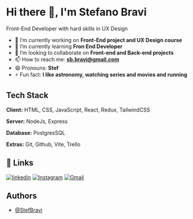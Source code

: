 # Hi there 👋, I'm Stefano Bravi

Front-End Developer with hard skills in UX Design

- 🔭 I’m currently working on **Front-End project and UX Design course**
- 🌱 I’m currently learning **Fron End Developer**
- 👯 I’m looking to collaborate on **Front-end and Back-end projects**
- 📫 How to reach me: **sb.bravi@gmail.com**
- 😄 Pronouns: **Stef**
- ⚡ Fun fact: **I like astronomy, watching series and movies and running**

## Tech Stack

**Client:** HTML, CSS, JavaScript, React, Redux, TailwindCSS

**Server:** NodeJs, Express

**Database:** PostgresSQL

**Extras:** Git, Github, Vite, Trello

## 🔗 Links
[![linkedin](https://img.shields.io/badge/linkedin-0A66C2?style=for-the-badge&logo=linkedin&logoColor=white)](https://www.linkedin.com/in/stefano-bravi-22a484177/)
[![Instagram](https://img.shields.io/badge/Instagram-E4405F?style=for-the-badge&logo=instagram&logoColor=white)](https://www.instagram.com/stef.bravi/)
[![Gmail](https://img.shields.io/badge/Gmail-D14836?style=for-the-badge&logo=gmail&logoColor=white)](mailto:sb.bravi@gmail.com)

## Authors

- [@StefBravi](https://github.com/StefBravi)
